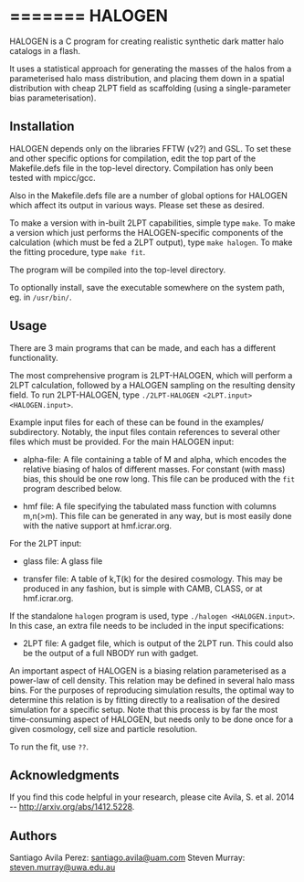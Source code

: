 =======
HALOGEN
=======

HALOGEN is a C program for creating realistic synthetic dark matter halo catalogs 
in a flash. 

It uses a statistical approach for generating the masses of the halos from a 
parameterised halo mass distribution, and placing them down in a spatial 
distribution with cheap 2LPT field as scaffolding (using a single-parameter
bias parameterisation).


Installation
------------
HALOGEN depends only on the libraries FFTW (v2?) and GSL. To set these and 
other specific options for compilation, edit the top part of the Makefile.defs
file in the top-level directory. Compilation has only been tested with mpicc/gcc.

Also in the Makefile.defs file are a number of global options for HALOGEN
which affect its output in various ways. Please set these as desired.

To make a version with in-built 2LPT capabilities, simple type ``make``.
To make a version which just performs the HALOGEN-specific components of
the calculation (which must be fed a 2LPT output), type ``make halogen``.
To make the fitting procedure, type ``make fit``.

The program will be compiled into the top-level directory.

To optionally install, save the executable somewhere on the system path, eg. 
in ``/usr/bin/``.


Usage
-----
There are 3 main programs that can be made, and each has a different
functionality.

The most comprehensive program is 2LPT-HALOGEN, which will perform a 
2LPT calculation, followed by a HALOGEN sampling on the resulting density
field. To run 2LPT-HALOGEN, type ``./2LPT-HALOGEN <2LPT.input>
<HALOGEN.input>``.

Example input files for each of these can be found in the examples/ 
subdirectory. Notably, the input files contain references to several
other files which must be provided. For the main HALOGEN input:

* alpha-file: A file containing a table of M and alpha, which encodes the 
  relative biasing of halos of different masses. For constant (with mass)
  bias, this should be one row long. This file can be produced with the
  ``fit`` program described below.
  
* hmf file: A file specifying the tabulated mass function with columns m,n(>m).
  This file can be generated in any way, but is most easily done with the 
  native support at hmf.icrar.org.
  
For the 2LPT input:

* glass file: A glass file

* transfer file: A table of k,T(k) for the desired cosmology. This may be
  produced in any fashion, but is simple with CAMB, CLASS, or at hmf.icrar.org.

If the standalone ``halogen`` program is used, type ``./halogen
<HALOGEN.input>``. In this case, an extra file needs to be included in the 
input specifications:

* 2LPT file: A gadget file, which is output of the 2LPT run. This could also
  be the output of a full NBODY run with gadget.

An important aspect of HALOGEN is a biasing relation parameterised as a
power-law of cell density. This relation may be defined in several halo mass
bins. For the purposes of reproducing simulation results, the optimal way
to determine this relation is by fitting directly to a realisation of the 
desired simulation for a specific setup. Note that this process is by far
the most time-consuming aspect of HALOGEN, but needs only to be done once for
a given cosmology, cell size and particle resolution. 

To run the fit, use ``??``.

  
Acknowledgments
---------------
If you find this code helpful in your research, please cite Avila, S. et
al. 2014 -- http://arxiv.org/abs/1412.5228.

Authors
-------
Santiago Avila Perez: santiago.avila@uam.com
Steven Murray: steven.murray@uwa.edu.au 
